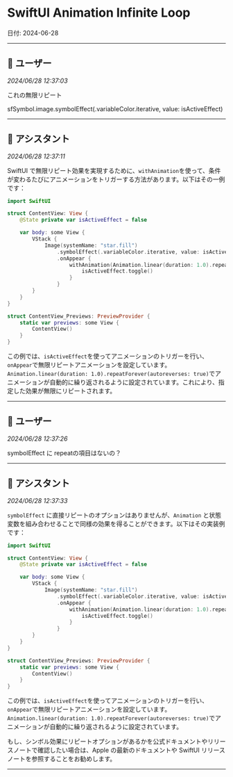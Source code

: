 # SwiftUI Animation Infinite Loop

日付: 2024-06-28

---

## 👤 ユーザー
*2024/06/28 12:37:03*

これの無限リピート

sfSymbol.image.symbolEffect(.variableColor.iterative, value: isActiveEffect)

---

## 🤖 アシスタント
*2024/06/28 12:37:11*

SwiftUI で無限リピート効果を実現するために、`withAnimation`を使って、条件が変わるたびにアニメーションをトリガーする方法があります。以下はその一例です：

```swift
import SwiftUI

struct ContentView: View {
    @State private var isActiveEffect = false

    var body: some View {
        VStack {
            Image(systemName: "star.fill")
                .symbolEffect(.variableColor.iterative, value: isActiveEffect)
                .onAppear {
                    withAnimation(Animation.linear(duration: 1.0).repeatForever(autoreverses: true)) {
                        isActiveEffect.toggle()
                    }
                }
        }
    }
}

struct ContentView_Previews: PreviewProvider {
    static var previews: some View {
        ContentView()
    }
}
```

この例では、`isActiveEffect`を使ってアニメーションのトリガーを行い、`onAppear`で無限リピートアニメーションを設定しています。`Animation.linear(duration: 1.0).repeatForever(autoreverses: true)`でアニメーションが自動的に繰り返されるように設定されています。これにより、指定した効果が無限にリピートされます。

---

## 👤 ユーザー
*2024/06/28 12:37:26*

symbolEffect に repeatの項目はないの？

---

## 🤖 アシスタント
*2024/06/28 12:37:33*

`symbolEffect` に直接リピートのオプションはありませんが、`Animation` と状態変数を組み合わせることで同様の効果を得ることができます。以下はその実装例です：

```swift
import SwiftUI

struct ContentView: View {
    @State private var isActiveEffect = false

    var body: some View {
        VStack {
            Image(systemName: "star.fill")
                .symbolEffect(.variableColor.iterative, value: isActiveEffect)
                .onAppear {
                    withAnimation(Animation.linear(duration: 1.0).repeatForever(autoreverses: true)) {
                        isActiveEffect.toggle()
                    }
                }
        }
    }
}

struct ContentView_Previews: PreviewProvider {
    static var previews: some View {
        ContentView()
    }
}
```

この例では、`isActiveEffect`を使ってアニメーションのトリガーを行い、`onAppear`で無限リピートアニメーションを設定しています。`Animation.linear(duration: 1.0).repeatForever(autoreverses: true)`でアニメーションが自動的に繰り返されるように設定されています。

もし、シンボル効果にリピートオプションがあるかを公式ドキュメントやリリースノートで確認したい場合は、Apple の最新のドキュメントや SwiftUI リリースノートを参照することをお勧めします。

---

